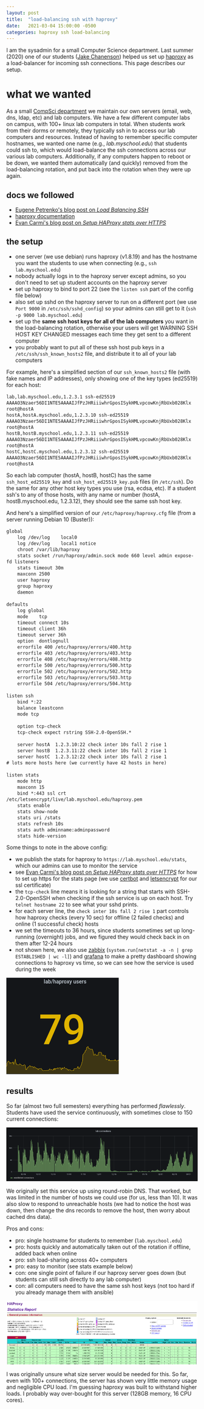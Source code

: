 ```yaml
---
layout: post
title:  "load-balancing ssh with haproxy"
date:   2021-03-04 15:00:00 -0500
categories: haproxy ssh load-balancing
---
```


[haproxy]: https://cbonte.github.io/haproxy-dconv/2.2/intro.html#1
[jake]: https://jakec007.github.io/
[petrenko]: https://jonnyzzz.com/blog/2017/05/24/ssh-haproxy/
[carmi]: https://evancarmi.com/writing/setup-haproxy-stats-over-https/

I am the sysadmin for a small Computer Science department. Last summer (2020)
one of our students ([Jake Chanenson][jake]) helped us set up [haproxy][haproxy]
as a load-balancer for incoming ssh connections. This page describes our setup.

# what we wanted

As a small [CompSci department](https://www.cs.swarthmore.edu) we 
maintain our own servers (email, web, dns,
ldap, etc) and lab computers. We have a few different computer labs on campus,
with 100+ linux lab computers in total. When students work from their dorms or
remotely, they typically ssh in to access our lab computers and resources.
Instead of having to remember specific computer hostnames, we wanted one name
(e.g., *lab.myschool.edu*) that students could ssh to, which would load-balance
the ssh connections across our various lab computers. Additionally, if any
computers happen to reboot or be down, we wanted them automatically (and
quickly) removed from the load-balancing rotation, and put back into the
rotation when they were up again.

## docs we followed

- [Eugene Petrenko's blog post on *Load Balancing SSH*][petrenko] 
- [haproxy documentation][haproxy] 
- [Evan Carmi's blog post on *Setup HAProxy stats over HTTPS*][carmi] 

## the setup

- one server (we use debian) runs haproxy (v1.8.19) and has the hostname you want 
    the students to use 
    when connecting (e.g., `ssh lab.myschool.edu`)
- nobody actually logs in to the haproxy server except admins, so you don't 
    need to set up student accounts on the haproxy server
- set up haproxy to bind to port 22 (see the `listen ssh` part of the config file below)
- also set up sshd on the haproxy server to run on a different port (we
    use `Port 9000` in `/etc/ssh/sshd_config`) so your admins can still
    get to it (`ssh -p 9000 lab.myschool.edu`)
- set up the **same ssh host keys for all of the lab computers** you want
    in the load-balancing rotation, otherwise your users will get WARNING
    SSH HOST KEY CHANGED messages each time they get sent to a different computer
- you probably want to put all of these ssh host pub keys in a `/etc/ssh/ssh_known_hosts2` file,
    and distribute it to all of your lab computers

For example, here's a simplified section of our `ssh_known_hosts2` file
(with fake names and IP addresses), only showing one of the key types (ed25519)
for each host:

```
lab,lab.myschool.edu,1.2.3.1 ssh-ed25519 AAAAO3Nzaer56DI1NTE5AAAAIJfPzJHRiiiwhrGposISykHMLvpcowKnjRbUxb028Klx root@hostA
hostA,hostA.myschool.edu,1.2.3.10 ssh-ed25519 AAAAO3Nzaer56DI1NTE5AAAAIJfPzJHRiiiwhrGposISykHMLvpcowKnjRbUxb028Klx root@hostA
hostB,hostB.myschool.edu,1.2.3.11 ssh-ed25519 AAAAO3Nzaer56DI1NTE5AAAAIJfPzJHRiiiwhrGposISykHMLvpcowKnjRbUxb028Klx root@hostA
hostC,hostC.myschool.edu,1.2.3.12 ssh-ed25519 AAAAO3Nzaer56DI1NTE5AAAAIJfPzJHRiiiwhrGposISykHMLvpcowKnjRbUxb028Klx root@hostA
```

So each lab computer (hostA, hostB, hostC) has the same `ssh_host_ed25519_key`
and `ssh_host_ed25519_key.pub` files (in `/etc/ssh`). Do the same for any other
host key types you use (rsa, ecdsa, etc). If a student ssh's to any of those
hosts, with any name or number (hostA, hostB.myschool.edu, 1.2.3.12), they should
see the same ssh host key.

And here's a simplified version of our `/etc/haproxy/haproxy.cfg` file
(from a server running Debian 10 (Buster)):

```
global
	log /dev/log	local0
	log /dev/log	local1 notice
	chroot /var/lib/haproxy
	stats socket /run/haproxy/admin.sock mode 660 level admin expose-fd listeners
	stats timeout 30m
	maxconn 2500
	user haproxy
	group haproxy
	daemon

defaults
	log	global
	mode	tcp
	timeout connect 10s
	timeout client 36h
	timeout server 36h
	option	dontlognull
	errorfile 400 /etc/haproxy/errors/400.http
	errorfile 403 /etc/haproxy/errors/403.http
	errorfile 408 /etc/haproxy/errors/408.http
	errorfile 500 /etc/haproxy/errors/500.http
	errorfile 502 /etc/haproxy/errors/502.http
	errorfile 503 /etc/haproxy/errors/503.http
	errorfile 504 /etc/haproxy/errors/504.http

listen ssh 
	bind *:22
	balance leastconn
	mode tcp
        
	option tcp-check	
	tcp-check expect rstring SSH-2.0-OpenSSH.*
		
	server hostA  1.2.3.10:22 check inter 10s fall 2 rise 1
	server hostB  1.2.3.11:22 check inter 10s fall 2 rise 1
	server hostC  1.2.3.12:22 check inter 10s fall 2 rise 1
# lots more hosts here (we currently have 42 hosts in here)

listen stats
	mode http
	maxconn 15
	bind *:443 ssl crt /etc/letsencrypt/live/lab.myschool.edu/haproxy.pem
	stats enable
	stats show-node
	stats uri /stats
	stats refresh 10s
	stats auth adminname:adminpassword
	stats hide-version
```

Some things to note in the above config:

* we publish the stats for haproxy to `https://lab.myschool.edu/stats`, which
    our admins can use to monitor the service
* see [Evan Carmi's blog post on *Setup HAProxy stats over HTTPS*][carmi] 
    for how to set up https for the stats page (we use 
    [certbot](https://certbot.eff.org/) and [letsencrypt](https://letsencrypt.org/)
    for our ssl certificate)
* the `tcp-check` line means it is looking for a string that starts with SSH-2.0-OpenSSH
    when checking if the ssh service is up on each host. Try `telnet hostname 22` to 
    see what your sshd prints.
* for each server line, the `check inter 10s fall 2 rise 1` part controls how haproxy
    checks (every 10 sec) for offline (2 failed checks) and online (1 successful check) hosts
* we set the timeouts to 36 hours, since students sometimes set up long-running (overnight)
    jobs, and we figured they would check back in on them after 12-24 hours
* not shown here, we also use 
    [zabbix](https://www.zabbix.com/) (`system.run[netstat -a -n | grep ESTABLISHED | wc -l]`) and 
    [grafana](https://grafana.com/) to make a pretty dashboard
    showing connections to haproxy vs time, so we can see how the service is
    used during the week

![grafana image](/assets/images/haproxy.png "grafana panel showing number of users")

## results

So far (almost two full semesters) everything has performed *flawlessly*. 
Students have used the service continuously, with sometimes close to 
150 current connections:

![haproxy connections for 2 semesters](/assets/images/hapconnections.png)

We originally set this service up using round-robin DNS. That worked, but was limited in
the number of hosts we could use (for us, less than 10). It was also slow to respond
to unreachable hosts (we had to notice the host was down, then change the dns records
to remove the host, then worry about cached dns data).

Pros and cons:

- pro: single hostname for students to remember (`lab.myschool.edu`)
- pro: hosts quickly and automatically taken out of the rotation if offline, added back when online
- pro: ssh load-sharing across 40+ computers 
- pro: easy to monitor (see stats example below)
- con: one single point of failure if our haproxy server goes down (but students can still ssh directly to any lab computer)
- con: all computers need to have the same ssh host keys (not too hard if you already manage them with ansible)

![haproxy stats example](/assets/images/hapstats.png)

I was originally unsure what size server would be needed for this. So far, even with 100+ connections,
the server has shown very little memory usage and negligible CPU load. I'm guessing haproxy was
built to withstand higher loads. I probably way over-bought for this server (128GB memory, 16 CPU cores).

